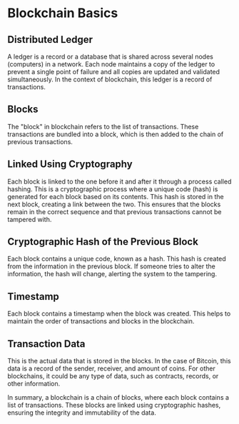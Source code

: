 # Blockchain Basics

## Distributed Ledger
A ledger is a record or a database that is shared across several nodes (computers) in a network. Each node maintains a copy of the ledger to prevent a single point of failure and all copies are updated and validated simultaneously. In the context of blockchain, this ledger is a record of transactions.

## Blocks
The "block" in blockchain refers to the list of transactions. These transactions are bundled into a block, which is then added to the chain of previous transactions.

## Linked Using Cryptography
Each block is linked to the one before it and after it through a process called hashing. This is a cryptographic process where a unique code (hash) is generated for each block based on its contents. This hash is stored in the next block, creating a link between the two. This ensures that the blocks remain in the correct sequence and that previous transactions cannot be tampered with.

## Cryptographic Hash of the Previous Block
Each block contains a unique code, known as a hash. This hash is created from the information in the previous block. If someone tries to alter the information, the hash will change, alerting the system to the tampering.

## Timestamp
Each block contains a timestamp when the block was created. This helps to maintain the order of transactions and blocks in the blockchain.

## Transaction Data
This is the actual data that is stored in the blocks. In the case of Bitcoin, this data is a record of the sender, receiver, and amount of coins. For other blockchains, it could be any type of data, such as contracts, records, or other information.

In summary, a blockchain is a chain of blocks, where each block contains a list of transactions. These blocks are linked using cryptographic hashes, ensuring the integrity and immutability of the data.